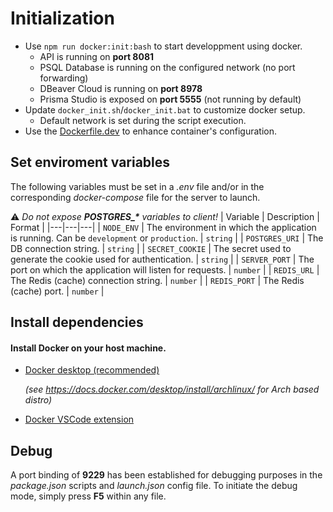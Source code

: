 # Initialization

-   Use `npm run docker:init:bash` to start developpment using docker.
    -   API is running on **port 8081**
    -   PSQL Database is running on the configured network (no port forwarding)
    -   DBeaver Cloud is running on **port 8978**
    -   Prisma Studio is exposed on **port 5555** (not running by default)
-   Update `docker_init.sh`/`docker_init.bat` to customize docker setup.
    -   Default network is set during the script execution.
-   Use the [Dockerfile.dev](../Dockerfile.dev) to enhance container's configuration.

## Set enviroment variables

The following variables must be set in a _.env_ file and/or in the corresponding _docker-compose_ file for the server to launch.

:warning: _Do not expose **POSTGRES\_\*** variables to client!_
| Variable | Description | Format |
|---|---|---|
| `NODE_ENV` | The environment in which the application is running. Can be `development` or `production`. | `string` |
| `POSTGRES_URI` | The DB connection string. | `string` |
| `SECRET_COOKIE` | The secret used to generate the cookie used for authentication. | `string` |
| `SERVER_PORT` | The port on which the application will listen for requests. | `number` |
| `REDIS_URL` | The Redis (cache) connection string. | `number` |
| `REDIS_PORT` | The Redis (cache) port. | `number` |

## Install dependencies

#### Install Docker on your host machine.

-   [Docker desktop (recommended)](https://www.docker.com/products/docker-desktop/)

    _(see https://docs.docker.com/desktop/install/archlinux/ for Arch based distro)_

-   [Docker VSCode extension]('https://marketplace.visualstudio.com/items?itemName=ms-azuretools.vscode-docker')

## Debug

A port binding of **9229** has been established for debugging purposes in the _package.json_ scripts and _launch.json_ config file. To initiate the debug mode, simply press **F5** within any file.
